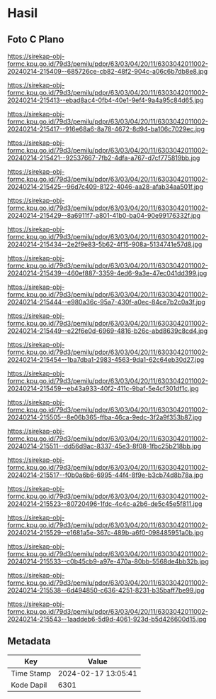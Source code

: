 # Hasil

## Foto C Plano

https://sirekap-obj-formc.kpu.go.id/79d3/pemilu/pdpr/63/03/04/20/11/6303042011002-20240214-215409--685726ce-cb82-48f2-904c-a06c6b7db8e8.jpg

https://sirekap-obj-formc.kpu.go.id/79d3/pemilu/pdpr/63/03/04/20/11/6303042011002-20240214-215413--ebad8ac4-0fb4-40e1-9ef4-9a4a95c84d65.jpg

https://sirekap-obj-formc.kpu.go.id/79d3/pemilu/pdpr/63/03/04/20/11/6303042011002-20240214-215417--916e68a6-8a78-4672-8d94-ba106c7029ec.jpg

https://sirekap-obj-formc.kpu.go.id/79d3/pemilu/pdpr/63/03/04/20/11/6303042011002-20240214-215421--92537667-7fb2-4dfa-a767-d7cf775819bb.jpg

https://sirekap-obj-formc.kpu.go.id/79d3/pemilu/pdpr/63/03/04/20/11/6303042011002-20240214-215425--96d7c409-8122-4046-aa28-afab34aa501f.jpg

https://sirekap-obj-formc.kpu.go.id/79d3/pemilu/pdpr/63/03/04/20/11/6303042011002-20240214-215429--8a6911f7-a801-41b0-ba04-90e99176332f.jpg

https://sirekap-obj-formc.kpu.go.id/79d3/pemilu/pdpr/63/03/04/20/11/6303042011002-20240214-215434--2e2f9e83-5b62-4f15-908a-5134741e57d8.jpg

https://sirekap-obj-formc.kpu.go.id/79d3/pemilu/pdpr/63/03/04/20/11/6303042011002-20240214-215439--460ef887-3359-4ed6-9a3e-47ec041dd399.jpg

https://sirekap-obj-formc.kpu.go.id/79d3/pemilu/pdpr/63/03/04/20/11/6303042011002-20240214-215444--e980a36c-95a7-430f-a0ec-84ce7b2c0a3f.jpg

https://sirekap-obj-formc.kpu.go.id/79d3/pemilu/pdpr/63/03/04/20/11/6303042011002-20240214-215449--e22f6e0d-6969-4816-b26c-abd8639c8cd4.jpg

https://sirekap-obj-formc.kpu.go.id/79d3/pemilu/pdpr/63/03/04/20/11/6303042011002-20240214-215454--1ba7dba1-2983-4563-9da1-62c64eb30d27.jpg

https://sirekap-obj-formc.kpu.go.id/79d3/pemilu/pdpr/63/03/04/20/11/6303042011002-20240214-215459--eb43a933-40f2-411c-9baf-5e4cf301df1c.jpg

https://sirekap-obj-formc.kpu.go.id/79d3/pemilu/pdpr/63/03/04/20/11/6303042011002-20240214-215505--8e06b365-ffba-46ca-9edc-3f2a9f353b87.jpg

https://sirekap-obj-formc.kpu.go.id/79d3/pemilu/pdpr/63/03/04/20/11/6303042011002-20240214-215511--dd56d9ac-8337-45e3-8f08-1fbc25b218bb.jpg

https://sirekap-obj-formc.kpu.go.id/79d3/pemilu/pdpr/63/03/04/20/11/6303042011002-20240214-215517--f0b0a6b6-6995-44f4-8f9e-b3cb74d8b78a.jpg

https://sirekap-obj-formc.kpu.go.id/79d3/pemilu/pdpr/63/03/04/20/11/6303042011002-20240214-215523--80720496-1fdc-4c4c-a2b6-de5c45e5f811.jpg

https://sirekap-obj-formc.kpu.go.id/79d3/pemilu/pdpr/63/03/04/20/11/6303042011002-20240214-215529--e1681a5e-367c-489b-a6f0-098485951a0b.jpg

https://sirekap-obj-formc.kpu.go.id/79d3/pemilu/pdpr/63/03/04/20/11/6303042011002-20240214-215533--c0b45cb9-a97e-470a-80bb-5568de4bb32b.jpg

https://sirekap-obj-formc.kpu.go.id/79d3/pemilu/pdpr/63/03/04/20/11/6303042011002-20240214-215538--6d494850-c636-4251-8231-b35baff7be99.jpg

https://sirekap-obj-formc.kpu.go.id/79d3/pemilu/pdpr/63/03/04/20/11/6303042011002-20240214-215543--1aaddeb6-5d9d-4061-923d-b5d426600d15.jpg


## Metadata

| Key        | Value               |
| ---------- | ------------------- |
| Time Stamp | 2024-02-17 13:05:41 |
| Kode Dapil | 6301                |



